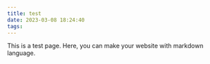 ```yaml
---
title: test
date: 2023-03-08 18:24:40
tags:
---
```


This is a test page.
Here, you can make your website with markdown language.
